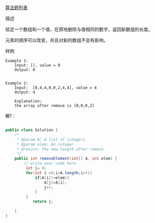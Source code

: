 <a id = "jump">[算法题列表](algorithm.md)</a>

描述

给定一个数组和一个值，在原地删除与值相同的数字，返回新数组的长度。

元素的顺序可以改变，并且对新的数组不会有影响。

样例
```
Example 1:
	Input: [], value = 0
	Output: 0


Example 2:
	Input:  [0,4,4,0,0,2,4,4], value = 4
	Output: 4
	
	Explanation: 
	the array after remove is [0,0,0,2]
```


解1：

```java

public class Solution {
    /*
     * @param A: A list of integers
     * @param elem: An integer
     * @return: The new length after remove
     */
    public int removeElement(int[] A, int elem) {
        // write your code here
    	 int j= 0;
		 for(int i =0;i<A.length;i++){
			 if(A[i]!=elem){
				 A[j]=A[i];
				 j++;
			 }
		 }
			return j;	 
        
    }
}
```